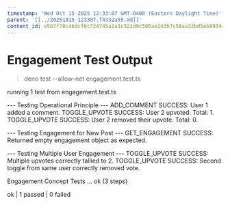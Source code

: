 ```yaml
---
timestamp: 'Wed Oct 15 2025 12:33:07 GMT-0400 (Eastern Daylight Time)'
parent: '[[../20251015_123307.f4332a55.md]]'
content_id: e567f78c46dcf0c724745a2a3c321d9c505ae243b7c58aa32bd5eb9934477e09
---
```


# Engagement Test Output

> deno test --allow-net engagement.test.ts

running 1 test from engagement.test.ts

\--- Testing Operational Principle ---
ADD\_COMMENT SUCCESS: User 1 added a comment.
TOGGLE\_UPVOTE SUCCESS: User 2 upvoted. Total: 1.
TOGGLE\_UPVOTE SUCCESS: User 2 removed their upvote. Total: 0.

\--- Testing Engagement for New Post ---
GET\_ENGAGEMENT SUCCESS: Returned empty engagement object as expected.

\--- Testing Multiple User Engagement ---
TOGGLE\_UPVOTE SUCCESS: Multiple upvotes correctly tallied to 2.
TOGGLE\_UPVOTE SUCCESS: Second toggle from same user correctly removed vote.

Engagement Concept Tests ... ok (3 steps)

ok | 1 passed | 0 failed
